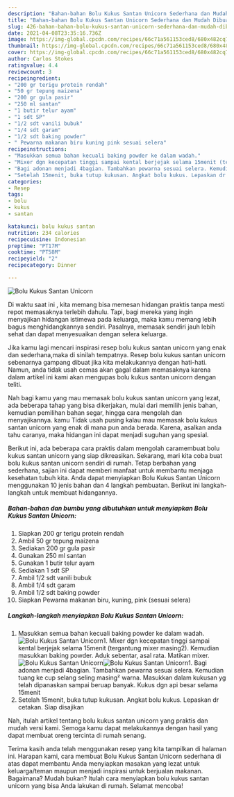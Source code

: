 ```yaml
---
description: "Bahan-bahan Bolu Kukus Santan Unicorn Sederhana dan Mudah Dibuat"
title: "Bahan-bahan Bolu Kukus Santan Unicorn Sederhana dan Mudah Dibuat"
slug: 426-bahan-bahan-bolu-kukus-santan-unicorn-sederhana-dan-mudah-dibuat
date: 2021-04-08T23:35:16.736Z
image: https://img-global.cpcdn.com/recipes/66c71a561153ced8/680x482cq70/bolu-kukus-santan-unicorn-foto-resep-utama.jpg
thumbnail: https://img-global.cpcdn.com/recipes/66c71a561153ced8/680x482cq70/bolu-kukus-santan-unicorn-foto-resep-utama.jpg
cover: https://img-global.cpcdn.com/recipes/66c71a561153ced8/680x482cq70/bolu-kukus-santan-unicorn-foto-resep-utama.jpg
author: Carlos Stokes
ratingvalue: 4.4
reviewcount: 3
recipeingredient:
- "200 gr terigu protein rendah"
- "50 gr tepung maizena"
- "200 gr gula pasir"
- "250 ml santan"
- "1 butir telur ayam"
- "1 sdt SP"
- "1/2 sdt vanili bubuk"
- "1/4 sdt garam"
- "1/2 sdt baking powder"
- " Pewarna makanan biru kuning pink sesuai selera"
recipeinstructions:
- "Masukkan semua bahan kecuali baking powder ke dalam wadah."
- "Mixer dgn kecepatan tinggi sampai kental berjejak selama 15menit (tergantung mixer masing2). Kemudian masukkan baking powder. Aduk sebentar, asal rata. Matikan mixer."
- "Bagi adonan menjadi 4bagian. Tambahkan pewarna sesuai selera. Kemudian tuang ke cup selang seling masing² warna. Masukkan dalam kukusan yg telah dipanaskan sampai beruap banyak. Kukus dgn api besar selama 15menit"
- "Setelah 15menit, buka tutup kukusan. Angkat bolu kukus. Lepaskan dr cetakan. Siap disajikan"
categories:
- Resep
tags:
- bolu
- kukus
- santan

katakunci: bolu kukus santan 
nutrition: 234 calories
recipecuisine: Indonesian
preptime: "PT17M"
cooktime: "PT58M"
recipeyield: "2"
recipecategory: Dinner

---
```



![Bolu Kukus Santan Unicorn](https://img-global.cpcdn.com/recipes/66c71a561153ced8/680x482cq70/bolu-kukus-santan-unicorn-foto-resep-utama.jpg)

Di waktu  saat ini , kita memang bisa memesan hidangan praktis tanpa mesti repot memasaknya terlebih dahulu. Tapi, bagi mereka yang ingin menyajikan hidangan istimewa pada keluarga, maka kamu memang lebih bagus menghidangkannya sendiri. Pasalnya, memasak sendiri jauh lebih sehat dan dapat menyesuaikan dengan selera keluarga.

Jika kamu lagi mencari inspirasi resep bolu kukus santan unicorn yang enak dan sederhana,maka di sinilah tempatnya. Resep bolu kukus santan unicorn  sebenarnya gampang dibuat jika kita melakukannya dengan hati-hati. Namun, anda tidak usah cemas akan gagal dalam memasaknya 
karena dalam artikel ini kami akan mengupas bolu kukus santan unicorn dengan teliti.  



Nah bagi kamu yang mau memasak bolu kukus santan unicorn yang lezat, ada beberapa tahap yang bisa dikerjakan, mulai dari memilih jenis bahan, kemudian pemilihan bahan segar, hingga cara mengolah dan menyajikannya. kamu Tidak usah pusing kalau mau memasak bolu kukus santan unicorn yang enak di mana pun anda berada. Karena, asalkan anda  tahu caranya, maka hidangan ini dapat menjadi suguhan yang spesial.

Berikut ini, ada beberapa cara praktis  dalam mengolah caramembuat bolu kukus santan unicorn yang siap dikreasikan. Sekarang, mari kita coba buat bolu kukus santan unicorn sendiri di rumah. Tetap berbahan yang sederhana, sajian ini dapat memberi manfaat untuk membantu menjaga kesehatan tubuh kita. Anda dapat menyiapkan Bolu Kukus Santan Unicorn menggunakan 10 jenis bahan dan 4 langkah pembuatan. Berikut ini langkah-langkah untuk membuat hidangannya.

<!--inarticleads1-->

##### Bahan-bahan dan bumbu yang dibutuhkan untuk menyiapkan Bolu Kukus Santan Unicorn:

1. Siapkan 200 gr terigu protein rendah
1. Ambil 50 gr tepung maizena
1. Sediakan 200 gr gula pasir
1. Gunakan 250 ml santan
1. Gunakan 1 butir telur ayam
1. Sediakan 1 sdt SP
1. Ambil 1/2 sdt vanili bubuk
1. Ambil 1/4 sdt garam
1. Ambil 1/2 sdt baking powder
1. Siapkan  Pewarna makanan biru, kuning, pink (sesuai selera)




<!--inarticleads2-->

##### Langkah-langkah menyiapkan Bolu Kukus Santan Unicorn:

1. Masukkan semua bahan kecuali baking powder ke dalam wadah.
<img src="https://img-global.cpcdn.com/steps/207573f51fbf2ad2/160x128cq70/bolu-kukus-santan-unicorn-langkah-memasak-1-foto.jpg" alt="Bolu Kukus Santan Unicorn">1. Mixer dgn kecepatan tinggi sampai kental berjejak selama 15menit (tergantung mixer masing2). Kemudian masukkan baking powder. Aduk sebentar, asal rata. Matikan mixer.
<img src="https://img-global.cpcdn.com/steps/beca319d3081e6d7/160x128cq70/bolu-kukus-santan-unicorn-langkah-memasak-2-foto.jpg" alt="Bolu Kukus Santan Unicorn"><img src="https://img-global.cpcdn.com/steps/1940d63142a7ab0a/160x128cq70/bolu-kukus-santan-unicorn-langkah-memasak-2-foto.jpg" alt="Bolu Kukus Santan Unicorn">1. Bagi adonan menjadi 4bagian. Tambahkan pewarna sesuai selera. Kemudian tuang ke cup selang seling masing² warna. Masukkan dalam kukusan yg telah dipanaskan sampai beruap banyak. Kukus dgn api besar selama 15menit
1. Setelah 15menit, buka tutup kukusan. Angkat bolu kukus. Lepaskan dr cetakan. Siap disajikan




Nah, itulah artikel tentang  bolu kukus santan unicorn  yang praktis dan mudah versi kami. Semoga kamu dapat melakukannya dengan hasil yang dapat membuat oreng tercinta di rumah senang. 

Terima kasih anda telah menggunakan resep yang kita tampilkan di halaman ini. Harapan kami, cara membuat  Bolu Kukus Santan Unicorn sederhana di atas dapat membantu Anda menyiapkan masakan yang lezat untuk keluarga/teman maupun menjadi inspirasi untuk berjualan makanan. Bagaimana? Mudah bukan? Itulah cara menyiapkan bolu kukus santan unicorn yang bisa Anda lakukan di rumah. Selamat mencoba!

